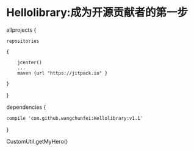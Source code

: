 # Hellolibrary:成为开源贡献者的第一步


allprojects {

    repositories 
    
    {
       
        jcenter()
        ...
        maven {url "https://jitpack.io" }

    }
}

dependencies {

    compile 'com.github.wangchunfei:Hellolibrary:v1.1'
}


CustomUtil.getMyHero()